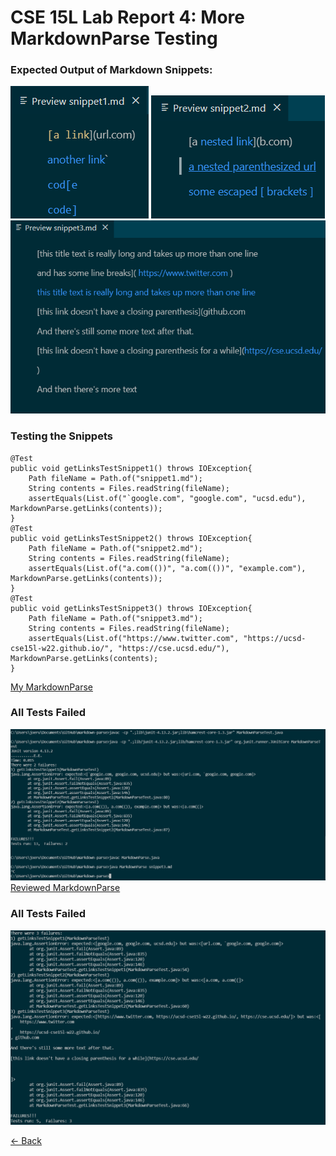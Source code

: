 # CSE 15L Lab Report 4: More MarkdownParse Testing

### Expected Output of Markdown Snippets:
![snippet1](snippet1Expected.png) ![snippet2](snippet2Expected.png) ![snippet3](snippet3Expected.png)

### Testing the Snippets

```
@Test
public void getLinksTestSnippet1() throws IOException{
    Path fileName = Path.of("snippet1.md");
    String contents = Files.readString(fileName);
    assertEquals(List.of("`google.com", "google.com", "ucsd.edu"), MarkdownParse.getLinks(contents));
}
@Test
public void getLinksTestSnippet2() throws IOException{
    Path fileName = Path.of("snippet2.md");
    String contents = Files.readString(fileName);
    assertEquals(List.of("a.com(())", "a.com(())", "example.com"), MarkdownParse.getLinks(contents));
}
@Test
public void getLinksTestSnippet3() throws IOException{
    Path fileName = Path.of("snippet3.md");
    String contents = Files.readString(fileName);
    assertEquals(List.of("https://www.twitter.com", "https://ucsd-cse15l-w22.github.io/", "https://cse.ucsd.edu/"), MarkdownParse.getLinks(contents);
}
```

[My MarkdownParse](https://github.com/JRUCSD/markdown-parse)  
### All Tests Failed
![failed tests](myFailure.png)  
[Reviewed MarkdownParse](https://github.com/w2llS/markdown-parse)  
### All Tests Failed
![failed tests](reviewFailure.png)  

[<- Back](index.md)